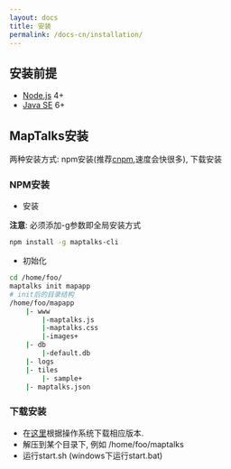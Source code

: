 ```yaml
---
layout: docs
title: 安装
permalink: /docs-cn/installation/
---
```


## 安装前提

* [Node.js](http://nodejs.org) 4+
* [Java SE](http://www.oracle.com/technetwork/java/javase/overview/index.html) 6+

## MapTalks安装

两种安装方式: npm安装(推荐[cnpm](https://github.com/cnpm/cnpm),速度会快很多), 下载安装

### NPM安装

* 安装

**注意**: 必须添加-g参数即全局安装方式
```bash
npm install -g maptalks-cli
```
* 初始化
```bash
cd /home/foo/
maptalks init mapapp
# init后的目录结构
/home/foo/mapapp
    |- www
        |-maptalks.js
        |-maptalks.css
        |-images+
    |- db
        |-default.db
    |- logs
    |- tiles
        |- sample+
    |- maptalks.json
```
### 下载安装

* 在[这里](http://www.maptalks.org/download)根据操作系统下载相应版本.
* 解压到某个目录下, 例如 /home/foo/maptalks
* 运行start.sh (windows下运行start.bat)